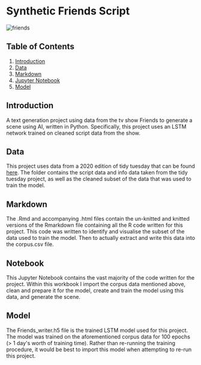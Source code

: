 # Synthetic Friends Script

![friends](https://user-images.githubusercontent.com/67926222/183304905-dd9c965b-3929-4924-94eb-4a458b5fe94b.jpg)


## Table of Contents
1. [Introduction](#introduction)
2. [Data](#data)
3. [Markdown](#markdown)
4. [Jupyter Notebook](#notebook)
4. [Model](#model)


## Introduction

A text generation project using data from the tv show Friends to generate a scene using AI, written in Python. Specifically, this project uses an LSTM network trained on cleaned script data from the show.

## Data

This project uses data from a 2020 edition of tidy tuesday that can be found <a href="https://github.com/rfordatascience/tidytuesday/tree/master/data/2020/2020-09-08">here</a>. The folder contains the script data and info data taken from the tidy tuesday project, as well as the cleaned subset of the data that was used to train the model.

## Markdown

The .Rmd and accompanying .html files contain the un-knitted and knitted versions of the Rmarkdown file containing all the R code written for this project. This code was written to identify and visualise the subset of the data used to train the model. Then to actually extract and write this data into the corpus.csv file.

## Notebook

This Jupyter Notebook contains the vast majority of the code written for the project. Within this workbook I import the corpus data mentioned above, clean and prepare it for the model, create and train the model using this data, and generate the scene. 

## Model

The Friends_writer.h5 file is the trained LSTM model used for this project. The model was trained on the aforementioned corpus data for 100 epochs (> 1 day's worth of training time). Rather than re-running the training procedure, it would be best to import this model when attempting to re-run this project.


